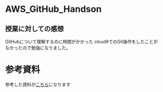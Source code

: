 # AWS_GitHub_Handson

## 授業に対しての感想
GitHubについて理解するのに時間がかかった
cloud9でのGit操作をしたことがなかったので勉強になりました。
# 参考資料
参考した資料が[こちら](https://gist.github.com/mignonstyle/083c9e1651d7734f84c99b8cf49d57fa)になります
